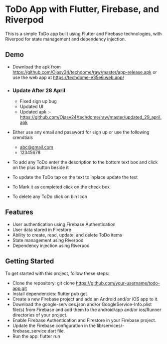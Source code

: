 # ToDo App with Flutter, Firebase, and Riverpod 

This is a simple ToDo app built using Flutter and Firebase technologies, with Riverpod for state management and dependency injection.

## Demo

- Download the apk from https://github.com/Ojasv24/techdome/raw/master/app-release.apk or use the web app at https://techdome-e35e6.web.app/

- ### Update After 28 April ###  
    - Fixed sign up bug
    - Updated UI
    - Updated apk :- https://github.com/Ojasv24/techdome/raw/master/updated_29_april.apk
- Either use any email and password for sign up or use the following crendtials
  - abc@gmail.com
  - 12345678

- To add any ToDo enter the description to the bottom text box and click on the plus button beside it
- To update the ToDo tap on the text to inplace update the text
- To Mark it as completed click on the check box
- To delete any ToDo click on bin Icon

## Features

- User authentication using Firebase Authentication
- User data stored in Firestore
- Ability to create, read, update, and delete ToDo items
- State management using Riverpod
- Dependency injection using Riverpod


## Getting Started

To get started with this project, follow these steps:

- Clone the repository: git clone https://github.com/your-username/todo-app.git
- Install dependencies: flutter pub get
- Create a new Firebase project and add an Android and/or iOS app to it.
- Download the google-services.json and/or GoogleService-Info.plist file(s) from Firebase and add them to the android/app and/or ios/Runner directories of your project.
- Enable Firebase Authentication and Firestore in your Firebase project.
- Update the Firebase configuration in the lib/services/- firebase_service.dart file.
- Run the app: flutter run
